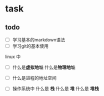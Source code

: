 # task

## todo

- [ ] 学习基本的markdown语法
- [ ] 学习git的基本使用

linux 中
- [ ] 什么是**虚拟地址** 什么是**物理地址**
- [ ] 什么是进程的地址空间
- [ ] 操作系统中 什么是 **栈** 什么是 **堆** 什么是 **堆栈**


